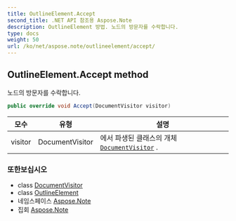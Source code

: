 ```yaml
---
title: OutlineElement.Accept
second_title: .NET API 참조용 Aspose.Note
description: OutlineElement 방법. 노드의 방문자를 수락합니다.
type: docs
weight: 50
url: /ko/net/aspose.note/outlineelement/accept/
---
```

## OutlineElement.Accept method

노드의 방문자를 수락합니다.

```csharp
public override void Accept(DocumentVisitor visitor)
```

| 모수 | 유형 | 설명 |
| --- | --- | --- |
| visitor | DocumentVisitor | 에서 파생된 클래스의 개체[`DocumentVisitor`](../../documentvisitor/) . |

### 또한보십시오

* class [DocumentVisitor](../../documentvisitor/)
* class [OutlineElement](../)
* 네임스페이스 [Aspose.Note](../../outlineelement/)
* 집회 [Aspose.Note](../../../)


